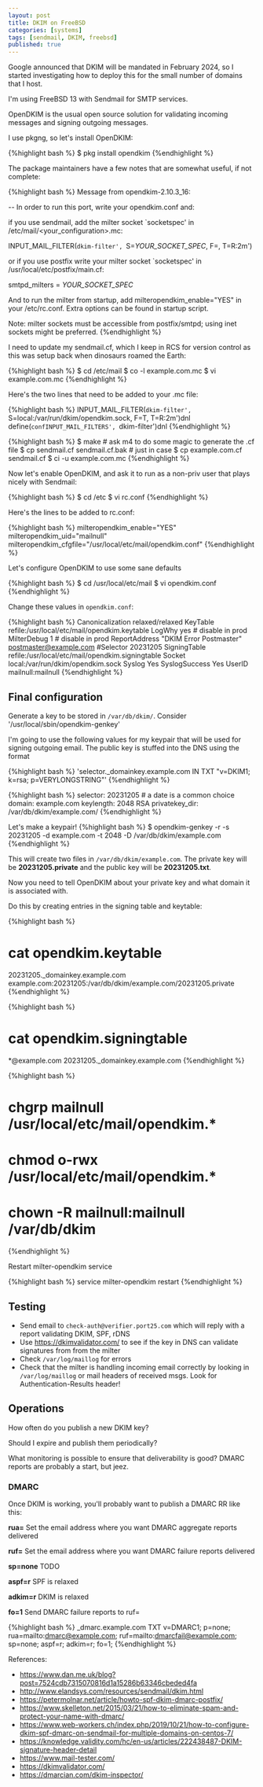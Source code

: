```yaml
---
layout: post
title: DKIM on FreeBSD
categories: [systems]
tags: [sendmail, DKIM, freebsd]
published: true
---
```


Google announced that DKIM will be mandated in February 2024, so I started
investigating how to deploy this for the small number of domains that I host.

I'm using FreeBSD 13 with Sendmail for SMTP services.

OpenDKIM is the usual open source solution for validating incoming messages
and signing outgoing messages.

I use pkgng, so let's install OpenDKIM:

{%highlight bash %}
$ pkg install opendkim
{%endhighlight %}

The package maintainers have a few notes that are somewhat useful, if
not complete:

{%highlight bash %}
Message from opendkim-2.10.3_16:

--
In order to run this port, write your opendkim.conf and:

if you use sendmail, add the milter socket `socketspec' in
/etc/mail/<your_configuration>.mc:

INPUT_MAIL_FILTER(`dkim-filter', `S=_YOUR_SOCKET_SPEC_, F=, T=R:2m')

or if you use postfix write your milter socket `socketspec' in
/usr/local/etc/postfix/main.cf:

smtpd_milters = _YOUR_SOCKET_SPEC_


And to run the milter from startup, add milteropendkim_enable="YES" in
your /etc/rc.conf.
Extra options can be found in startup script.

Note: milter sockets must be accessible from postfix/smtpd;
  using inet sockets might be preferred.
{%endhighlight %}

I need to update my sendmail.cf, which I keep in RCS for version control
as this was setup back when dinosaurs roamed the Earth:

{%highlight bash %}
$ cd /etc/mail
$ co -l example.com.mc
$ vi example.com.mc
{%endhighlight %}

Here's the two lines that need to be added to your .mc file:

{%highlight bash %}
INPUT_MAIL_FILTER(`dkim-filter', `S=local:/var/run/dkim/opendkim.sock, F=T, T=R:2m')dnl
define(`confINPUT_MAIL_FILTERS', `dkim-filter')dnl
{%endhighlight %}

{%highlight bash %}
$ make  # ask m4 to do some magic to generate the .cf file
$ cp sendmail.cf sendmail.cf.bak # just in case
$ cp example.com.cf sendmail.cf
$ ci -u example.com.mc
{%endhighlight %}

Now let's enable OpenDKIM, and ask it to run as a non-priv user that plays
nicely with Sendmail:

{%highlight bash %}
$ cd /etc
$ vi rc.conf
{%endhighlight %}

Here's the lines to be added to rc.conf:

{%highlight bash %}
milteropendkim_enable="YES"
milteropendkim_uid="mailnull"
milteropendkim_cfgfile="/usr/local/etc/mail/opendkim.conf"
{%endhighlight %}

Let's configure OpenDKIM to use some sane defaults

{%highlight bash %}
$ cd /usr/local/etc/mail
$ vi opendkim.conf
{%endhighlight %}

Change these values in `opendkim.conf`:

{%highlight bash %}
Canonicalization relaxed/relaxed
KeyTable         refile:/usr/local/etc/mail/opendkim.keytable
LogWhy           yes # disable in prod
MilterDebug      1   # disable in prod
ReportAddress    "DKIM Error Postmaster" <postmaster@example.com>
#Selector        20231205
SigningTable     refile:/usr/local/etc/mail/opendkim.signingtable
Socket           local:/var/run/dkim/opendkim.sock
Syslog           Yes
SyslogSuccess    Yes
UserID           mailnull:mailnull
{%endhighlight %}

## Final configuration

Generate a key to be stored in `/var/db/dkim/`. Consider '/usr/local/sbin/opendkim-genkey'

I'm going to use the following values for my keypair that will be used for signing outgoing
email. The public key is stuffed into the DNS using the format 

{%highlight bash %}
'selector._domainkey.example.com IN TXT "v=DKIM1; k=rsa; p=VERYLONGSTRING"'
{%endhighlight %}

{%highlight bash %}
selector:        20231205 # a date is a common choice
domain:          example.com
keylength:       2048 RSA 
privatekey_dir:  /var/db/dkim/example.com/
{%endhighlight %}

Let's make a keypair!
{%highlight bash %}
$ opendkim-genkey -r -s 20231205 -d example.com -t 2048 -D /var/db/dkim/example.com
{%endhighlight %}

This will create two files  in `/var/db/dkim/example.com`. The private key will be **20231205.private**
and the public key will be **20231205.txt**.

Now you need to tell OpenDKIM about your private key and what domain it is associated with.

Do this by creating entries in the signing table and keytable:

{%highlight bash %}
# cat opendkim.keytable

20231205._domainkey.example.com example.com:20231205:/var/db/dkim/example.com/20231205.private
{%endhighlight %}

{%highlight bash %}
# cat opendkim.signingtable

*@example.com 20231205._domainkey.example.com
{%endhighlight %}

{%highlight bash %}
# chgrp mailnull /usr/local/etc/mail/opendkim.*
# chmod o-rwx /usr/local/etc/mail/opendkim.*
# chown -R mailnull:mailnull /var/db/dkim
{%endhighlight %}

  Restart milter-opendkim service 

{%highlight bash %}
service milter-opendkim restart
{%endhighlight %}

## Testing

  - Send email to `check-auth@verifier.port25.com` which will reply with a report validating DKIM, SPF, rDNS
  - Use <https://dkimvalidator.com/> to see if the key in DNS can validate signatures from from the milter
  - Check `/var/log/maillog` for errors
  - Check that the milter is handling incoming email correctly by looking in `/var/log/maillog` or mail headers of received msgs. Look for Authentication-Results header!

## Operations

How often do you publish a new DKIM key? 

Should I expire and publish them periodically?

What monitoring is possible to ensure that deliverability is good? DMARC
reports are probably a start, but jeez.

### DMARC
 
Once DKIM is working, you'll probably want to publish a DMARC RR like this: 

**rua=** Set the email address where you want DMARC aggregate reports delivered

**ruf=** Set the email address where you want DMARC failure reports delivered

**sp=none** TODO

**aspf=r** SPF is relaxed

**adkim=r** DKIM is relaxed

**fo=1** Send DMARC failure reports to ruf=

{%highlight bash %}
_dmarc.example.com TXT v=DMARC1; p=none; rua=mailto:dmarc@example.com; ruf=mailto:dmarcfail@example.com; sp=none; aspf=r; adkim=r; fo=1;
{%endhighlight %}

References:

 - <https://www.dan.me.uk/blog?post=7524cdb7315070816d1a15286b63346cbeded4fa>
 - <http://www.elandsys.com/resources/sendmail/dkim.html>
 - <https://petermolnar.net/article/howto-spf-dkim-dmarc-postfix/>
 - <https://www.skelleton.net/2015/03/21/how-to-eliminate-spam-and-protect-your-name-with-dmarc/>
 - <https://www.web-workers.ch/index.php/2019/10/21/how-to-configure-dkim-spf-dmarc-on-sendmail-for-multiple-domains-on-centos-7/>
 - <https://knowledge.validity.com/hc/en-us/articles/222438487-DKIM-signature-header-detail>
 - <https://www.mail-tester.com/>
 - <https://dkimvalidator.com/>
 - <https://dmarcian.com/dkim-inspector/>
 
